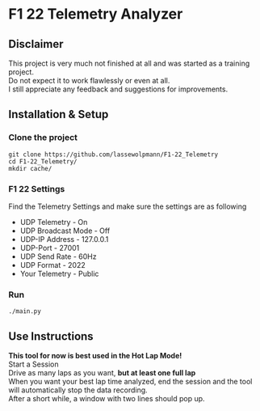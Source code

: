 # F1 22 Telemetry Analyzer
## Disclaimer
This project is very much not finished at all and was started as a training project.  
Do not expect it to work flawlessly or even at all.  
I still appreciate any feedback and suggestions for improvements.
## Installation & Setup
### Clone the project
```shell
git clone https://github.com/lassewolpmann/F1-22_Telemetry
cd F1-22_Telemetry/
mkdir cache/
```
### F1 22 Settings
Find the Telemetry Settings and make sure the settings are as following
* UDP Telemetry - On
* UDP Broadcast Mode - Off
* UDP-IP Address - 127.0.0.1
* UDP-Port - 27001
* UDP Send Rate - 60Hz
* UDP Format - 2022
* Your Telemetry - Public
### Run
```shell
./main.py
```
## Use Instructions
**This tool for now is best used in the Hot Lap Mode!**  
Start a Session  
Drive as many laps as you want, **but at least one full lap**  
When you want your best lap time analyzed, end the session and the tool will automatically stop the data recording.  
After a short while, a window with two lines should pop up.